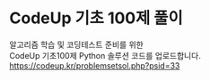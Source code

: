 # CodeUp 기초 100제 풀이 
알고리즘 학습 및 코딩테스트 준비를 위한 <br>
CodeUp 기초100제 Python 솔루션 코드를 업로드합니다.<br>
https://codeup.kr/problemsetsol.php?psid=33

